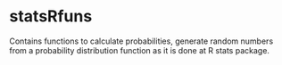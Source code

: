 # statsRfuns
Contains functions to calculate probabilities, generate random numbers from a probability distribution function as it is done at R stats package.
